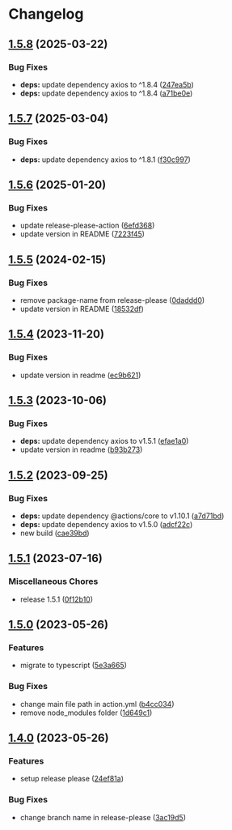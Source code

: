 # Changelog

## [1.5.8](https://github.com/rnkdsh/action-upload-diawi/compare/v1.5.7...v1.5.8) (2025-03-22)


### Bug Fixes

* **deps:** update dependency axios to ^1.8.4 ([247ea5b](https://github.com/rnkdsh/action-upload-diawi/commit/247ea5b9b25a2101c1a7477dd27800584ca9f522))
* **deps:** update dependency axios to ^1.8.4 ([a71be0e](https://github.com/rnkdsh/action-upload-diawi/commit/a71be0ea63666ffd841fe5ae1d0f022fb91fbbb6))

## [1.5.7](https://github.com/rnkdsh/action-upload-diawi/compare/v1.5.6...v1.5.7) (2025-03-04)


### Bug Fixes

* **deps:** update dependency axios to ^1.8.1 ([f30c997](https://github.com/rnkdsh/action-upload-diawi/commit/f30c9979a5d391d5954c5589205b77310f3d07f2))

## [1.5.6](https://github.com/rnkdsh/action-upload-diawi/compare/v1.5.5...v1.5.6) (2025-01-20)


### Bug Fixes

* update release-please-action ([6efd368](https://github.com/rnkdsh/action-upload-diawi/commit/6efd368d4aa40cc34ebcd4dd5c458408a316d1ac))
* update version in README ([7223f45](https://github.com/rnkdsh/action-upload-diawi/commit/7223f45877ffab6a47a73130a1305a6e10277917))

## [1.5.5](https://github.com/rnkdsh/action-upload-diawi/compare/v1.5.4...v1.5.5) (2024-02-15)


### Bug Fixes

* remove package-name from release-please ([0daddd0](https://github.com/rnkdsh/action-upload-diawi/commit/0daddd0da5ee1f37edc3be38f040349eb2bf5bb1))
* update version in README ([18532df](https://github.com/rnkdsh/action-upload-diawi/commit/18532dfd182f16a3c9ebd30f96903a180e5292ae))

## [1.5.4](https://github.com/rnkdsh/action-upload-diawi/compare/v1.5.3...v1.5.4) (2023-11-20)


### Bug Fixes

* update version in readme ([ec9b621](https://github.com/rnkdsh/action-upload-diawi/commit/ec9b62164e47a84bba22814b3ab797bf4ed13354))

## [1.5.3](https://github.com/rnkdsh/action-upload-diawi/compare/v1.5.2...v1.5.3) (2023-10-06)


### Bug Fixes

* **deps:** update dependency axios to v1.5.1 ([efae1a0](https://github.com/rnkdsh/action-upload-diawi/commit/efae1a0032dd01dc1373660fce31b379d5abd05c))
* update version in readme ([b93b273](https://github.com/rnkdsh/action-upload-diawi/commit/b93b273abf2e5619eba8f45ec12a3dfe0cd6fb8e))

## [1.5.2](https://github.com/rnkdsh/action-upload-diawi/compare/v1.5.1...v1.5.2) (2023-09-25)


### Bug Fixes

* **deps:** update dependency @actions/core to v1.10.1 ([a7d71bd](https://github.com/rnkdsh/action-upload-diawi/commit/a7d71bd409d269cd0413913fac0ed16b273a6418))
* **deps:** update dependency axios to v1.5.0 ([adcf22c](https://github.com/rnkdsh/action-upload-diawi/commit/adcf22c608dab604b9c5773df02e99709d768a5b))
* new build ([cae39bd](https://github.com/rnkdsh/action-upload-diawi/commit/cae39bdceb5159cf44387f5323fdff5f92dc3829))

## [1.5.1](https://github.com/rnkdsh/action-upload-diawi/compare/v1.5.0...v1.5.1) (2023-07-16)


### Miscellaneous Chores

* release 1.5.1 ([0f12b10](https://github.com/rnkdsh/action-upload-diawi/commit/0f12b10e05405e55f78a5210df0de4f9e9787c13))

## [1.5.0](https://github.com/rnkdsh/action-upload-diawi/compare/v1.4.0...v1.5.0) (2023-05-26)


### Features

* migrate to typescript ([5e3a665](https://github.com/rnkdsh/action-upload-diawi/commit/5e3a665c659d01f8c5373f025420908cdcaedef8))


### Bug Fixes

* change main file path in action.yml ([b4cc034](https://github.com/rnkdsh/action-upload-diawi/commit/b4cc0340fbc3b77a4abb37be68bed1e581f4dcd7))
* remove node_modules folder ([1d649c1](https://github.com/rnkdsh/action-upload-diawi/commit/1d649c1cc22cef92317fbb6953c6ff0bd509ab16))

## [1.4.0](https://github.com/rnkdsh/action-upload-diawi/compare/v1.3.2...v1.4.0) (2023-05-26)


### Features

* setup release please ([24ef81a](https://github.com/rnkdsh/action-upload-diawi/commit/24ef81a578356befdbf029744eb462240aefb785))


### Bug Fixes

* change branch name in release-please ([3ac19d5](https://github.com/rnkdsh/action-upload-diawi/commit/3ac19d5ced283031cdba5f82a399cdd6b6bd1e9f))

